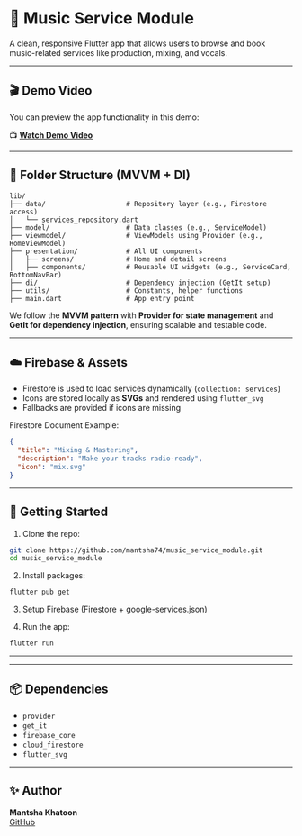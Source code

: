 # 🎵 Music Service Module

A clean, responsive Flutter app that allows users to browse and book music-related services like production, mixing, and vocals.

---

## 🎬 Demo Video

You can preview the app functionality in this demo:

📺 **[Watch Demo Video](https://drive.google.com/file/d/1g3kI82MAKBMKK7hQvIrrz0N1AvPCmJF9/view?usp=sharing)**

---

## 🧱 Folder Structure (MVVM + DI)

```
lib/
├── data/                    # Repository layer (e.g., Firestore access)
│   └── services_repository.dart
├── model/                   # Data classes (e.g., ServiceModel)
├── viewmodel/               # ViewModels using Provider (e.g., HomeViewModel)
├── presentation/            # All UI components
│   ├── screens/             # Home and detail screens
│   ├── components/          # Reusable UI widgets (e.g., ServiceCard, BottomNavBar)
├── di/                      # Dependency injection (GetIt setup)
├── utils/                   # Constants, helper functions
├── main.dart                # App entry point
```

We follow the **MVVM pattern** with **Provider for state management** and **GetIt for dependency injection**, ensuring scalable and testable code.

---

## ☁️ Firebase & Assets

- Firestore is used to load services dynamically (`collection: services`)
- Icons are stored locally as **SVGs** and rendered using `flutter_svg`
- Fallbacks are provided if icons are missing

Firestore Document Example:
```json
{
  "title": "Mixing & Mastering",
  "description": "Make your tracks radio-ready",
  "icon": "mix.svg"
}
```

---

## 🚀 Getting Started

1. Clone the repo:
```bash
git clone https://github.com/mantsha74/music_service_module.git
cd music_service_module
```

2. Install packages:
```bash
flutter pub get
```

3. Setup Firebase (Firestore + google-services.json)

4. Run the app:
```bash
flutter run
```

---



---

## 📦 Dependencies

- `provider`
- `get_it`
- `firebase_core`
- `cloud_firestore`
- `flutter_svg`

---

## ✨ Author

**Mantsha Khatoon**  
[GitHub](https://github.com/mantsha74)
